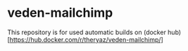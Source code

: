 # veden-mailchimp
This repository is for used automatic builds on (docker hub)[https://hub.docker.com/r/theryaz/veden-mailchimp/]
